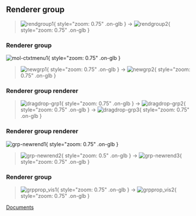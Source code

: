 ## Renderer group



> ![rendgroup1](../../assets/images/cuemol2/RendGroup/rendgroup1.png){ style="zoom: 0.75" .on-glb } &#8594; ![rendgroup2](../../assets/images/cuemol2/RendGroup/rendgroup2.png){ style="zoom: 0.75" .on-glb }



### Renderer group


![mol-ctxtmenu1](../../assets/images/cuemol2/RendGroup/mol-ctxtmenu1.png){ style="zoom: 0.75" .on-glb }



> ![newgrp1](../../assets/images/cuemol2/RendGroup/newgrp1.png){ style="zoom: 0.75" .on-glb } &#8594; ![newgrp2](../../assets/images/cuemol2/RendGroup/newgrp2.png){ style="zoom: 0.75" .on-glb }



### Renderer group renderer


> ![dragdrop-grp1](../../assets/images/cuemol2/RendGroup/dragdrop-grp1.png){ style="zoom: 0.75" .on-glb } &#8594; ![dragdrop-grp2](../../assets/images/cuemol2/RendGroup/dragdrop-grp2.png){ style="zoom: 0.75" .on-glb } &#8594; ![dragdrop-grp3](../../assets/images/cuemol2/RendGroup/dragdrop-grp3.png){ style="zoom: 0.75" .on-glb }


### Renderer group renderer


![grp-newrend1](../../assets/images/cuemol2/RendGroup/grp-newrend1.png){ style="zoom: 0.75" .on-glb }




> ![grp-newrend2](../../assets/images/cuemol2/RendGroup/grp-newrend2.png){ style="zoom: 0.5" .on-glb } &#8594; ![grp-newrend3](../../assets/images/cuemol2/RendGroup/grp-newrend3.png){ style="zoom: 0.75" .on-glb }

### Renderer group


> ![grpprop_vis1](../../assets/images/cuemol2/RendGroup/grpprop_vis1.png){ style="zoom: 0.75" .on-glb } &#8594; ![grpprop_vis2](../../assets/images/cuemol2/RendGroup/grpprop_vis2.png){ style="zoom: 0.75" .on-glb }


[Documents](../../en/Documents)
